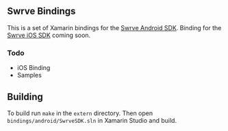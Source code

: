 ## Swrve Bindings

This is a set of Xamarin bindings for the [Swrve Android SDK][0]. Binding for the [Swrve iOS SDK][1] coming soon.

### Todo

* iOS Binding
* Samples


## Building

To build run `make` in the `extern` directory. Then open `bindings/android/SwrveSDK.sln` in Xamarin Studio and build.


[0]:https://github.com/Swrve/swrve-android-sdk
[1]:https://github.com/Swrve/swrve-ios-sdk